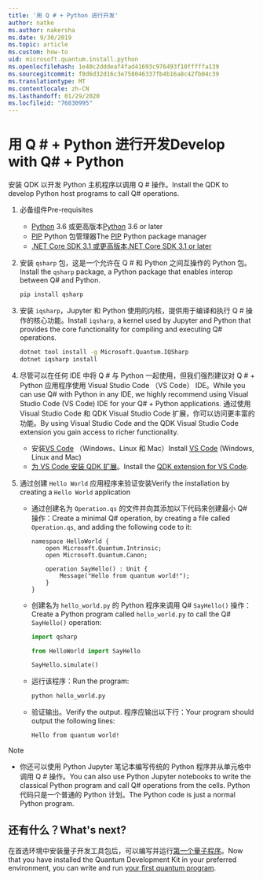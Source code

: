 ```yaml
---
title: '用 Q # + Python 进行开发'
author: natke
ms.author: nakersha
ms.date: 9/30/2019
ms.topic: article
ms.custom: how-to
uid: microsoft.quantum.install.python
ms.openlocfilehash: 1e40c2dddeaf4fad41693c976493f10fffffa139
ms.sourcegitcommit: f8d6d32d16c3e758046337fb4b16a8c42fb04c39
ms.translationtype: MT
ms.contentlocale: zh-CN
ms.lasthandoff: 01/29/2020
ms.locfileid: "76830995"
---
```

# <a name="develop-with-q--python"></a><span data-ttu-id="f8b6d-102">用 Q # + Python 进行开发</span><span class="sxs-lookup"><span data-stu-id="f8b6d-102">Develop with Q# + Python</span></span>

<span data-ttu-id="f8b6d-103">安装 QDK 以开发 Python 主机程序以调用 Q # 操作。</span><span class="sxs-lookup"><span data-stu-id="f8b6d-103">Install the QDK to develop Python host programs to call Q# operations.</span></span>

1. <span data-ttu-id="f8b6d-104">必备组件</span><span class="sxs-lookup"><span data-stu-id="f8b6d-104">Pre-requisites</span></span>

    - <span data-ttu-id="f8b6d-105">[Python](https://www.python.org/downloads/) 3.6 或更高版本</span><span class="sxs-lookup"><span data-stu-id="f8b6d-105">[Python](https://www.python.org/downloads/) 3.6 or later</span></span>
    - <span data-ttu-id="f8b6d-106">[PIP](https://pip.pypa.io/en/stable/installing) Python 包管理器</span><span class="sxs-lookup"><span data-stu-id="f8b6d-106">The [PIP](https://pip.pypa.io/en/stable/installing) Python package manager</span></span>
    - [<span data-ttu-id="f8b6d-107">.NET Core SDK 3.1 或更高版本</span><span class="sxs-lookup"><span data-stu-id="f8b6d-107">.NET Core SDK 3.1 or later</span></span>](https://www.microsoft.com/net/download)


1. <span data-ttu-id="f8b6d-108">安装 `qsharp` 包，这是一个允许在 Q # 和 Python 之间互操作的 Python 包。</span><span class="sxs-lookup"><span data-stu-id="f8b6d-108">Install the `qsharp` package, a Python package that enables interop between Q# and Python.</span></span>

    ```bash
    pip install qsharp
    ```

1. <span data-ttu-id="f8b6d-109">安装 `iqsharp`，Jupyter 和 Python 使用的内核，提供用于编译和执行 Q # 操作的核心功能。</span><span class="sxs-lookup"><span data-stu-id="f8b6d-109">Install `iqsharp`, a kernel used by Jupyter and Python that provides the core functionality for compiling and executing Q# operations.</span></span>

    ```bash
    dotnet tool install -g Microsoft.Quantum.IQSharp
    dotnet iqsharp install
    ```
  
1. <span data-ttu-id="f8b6d-110">尽管可以在任何 IDE 中将 Q # 与 Python 一起使用，但我们强烈建议对 Q # + Python 应用程序使用 Visual Studio Code （VS Code） IDE。</span><span class="sxs-lookup"><span data-stu-id="f8b6d-110">While you can use Q# with Python in any IDE, we highly recommend using Visual Studio Code (VS Code) IDE for your Q# + Python applications.</span></span> <span data-ttu-id="f8b6d-111">通过使用 Visual Studio Code 和 QDK Visual Studio Code 扩展，你可以访问更丰富的功能。</span><span class="sxs-lookup"><span data-stu-id="f8b6d-111">By using Visual Studio Code and the QDK Visual Studio Code extension you gain access to richer functionality.</span></span>

    - <span data-ttu-id="f8b6d-112">安装[VS Code](https://code.visualstudio.com/download) （Windows、Linux 和 Mac）</span><span class="sxs-lookup"><span data-stu-id="f8b6d-112">Install [VS Code](https://code.visualstudio.com/download) (Windows, Linux and Mac)</span></span>
    - <span data-ttu-id="f8b6d-113">[为 VS Code 安装 QDK 扩展](https://marketplace.visualstudio.com/items?itemName=quantum.quantum-devkit-vscode)。</span><span class="sxs-lookup"><span data-stu-id="f8b6d-113">Install the [QDK extension for VS Code](https://marketplace.visualstudio.com/items?itemName=quantum.quantum-devkit-vscode).</span></span>

1. <span data-ttu-id="f8b6d-114">通过创建 `Hello World` 应用程序来验证安装</span><span class="sxs-lookup"><span data-stu-id="f8b6d-114">Verify the installation by creating a `Hello World` application</span></span>

    - <span data-ttu-id="f8b6d-115">通过创建名为 `Operation.qs` 的文件并向其添加以下代码来创建最小 Q# 操作：</span><span class="sxs-lookup"><span data-stu-id="f8b6d-115">Create a minimal Q# operation, by creating a file called `Operation.qs`, and adding the following code to it:</span></span>

        ```qsharp
        namespace HelloWorld {
            open Microsoft.Quantum.Intrinsic;
            open Microsoft.Quantum.Canon;

            operation SayHello() : Unit {
                Message("Hello from quantum world!");
            }
        }
        ```

    - <span data-ttu-id="f8b6d-116">创建名为 `hello_world.py` 的 Python 程序来调用 Q# `SayHello()` 操作：</span><span class="sxs-lookup"><span data-stu-id="f8b6d-116">Create a Python program called `hello_world.py` to call the Q# `SayHello()` operation:</span></span>

        ```python
        import qsharp

        from HelloWorld import SayHello

        SayHello.simulate()
        ```

    - <span data-ttu-id="f8b6d-117">运行该程序：</span><span class="sxs-lookup"><span data-stu-id="f8b6d-117">Run the program:</span></span>

        ```bash
        python hello_world.py
        ```

    - <span data-ttu-id="f8b6d-118">验证输出。</span><span class="sxs-lookup"><span data-stu-id="f8b6d-118">Verify the output.</span></span> <span data-ttu-id="f8b6d-119">程序应输出以下行：</span><span class="sxs-lookup"><span data-stu-id="f8b6d-119">Your program should output the following lines:</span></span>

        ```bash
        Hello from quantum world!
       ```


> [!NOTE]
> * <span data-ttu-id="f8b6d-120">你还可以使用 Python Jupyter 笔记本编写传统的 Python 程序并从单元格中调用 Q # 操作。</span><span class="sxs-lookup"><span data-stu-id="f8b6d-120">You can also use Python Jupyter notebooks to write the classical Python program and call Q# operations from the cells.</span></span> <span data-ttu-id="f8b6d-121">Python 代码只是一个普通的 Python 计划。</span><span class="sxs-lookup"><span data-stu-id="f8b6d-121">The Python code is just a normal Python program.</span></span>

## <a name="whats-next"></a><span data-ttu-id="f8b6d-122">还有什么？</span><span class="sxs-lookup"><span data-stu-id="f8b6d-122">What's next?</span></span>

<span data-ttu-id="f8b6d-123">在首选环境中安装量子开发工具包后，可以编写并运行[第一个量子程序](xref:microsoft.quantum.write-program)。</span><span class="sxs-lookup"><span data-stu-id="f8b6d-123">Now that you have installed the Quantum Development Kit in your preferred environment, you can write and run [your first quantum program](xref:microsoft.quantum.write-program).</span></span>
